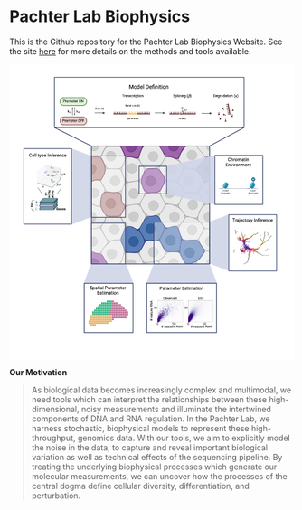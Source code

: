 # Pachter Lab Biophysics

This is the Github repository for the Pachter Lab Biophysics Website. See the site [here](https://biophysics.readthedocs.io/en/latest/index.html) for more details on the methods and tools available.

   <p align="center">
     <img src="https://github.com/pachterlab/biophysics/raw/main/docs/source/figures/monod_v2.png" align="center" width=600 alt="Diagram"/>
   </p>

   **Our Motivation**


> As biological data becomes increasingly complex and multimodal, we need tools which can interpret the relationships between these high-dimensional, noisy measurements and illuminate the intertwined components of DNA and RNA regulation. In the Pachter Lab, we harness stochastic, biophysical models to represent these high-throughput, genomics data. With our tools, we aim to explicitly model the noise in the data, to capture and reveal important biological variation as well as technical effects of the sequencing pipeline. By treating the underlying biophysical processes which generate our molecular measurements, we can uncover how the processes of the central dogma define cellular diversity, differentiation, and perturbation.
